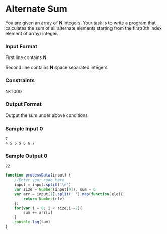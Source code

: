 # Alternate Sum

You are given an array of **N** integers. Your task is to write a program that calculates the sum of all alternate elements starting from the first(0th index element of array) integer.

### Input Format

First line contains **N**

Second line contains **N** space separated integers

### Constraints

N<1000

### Output Format

Output the sum under above conditions

### Sample Input 0

```
7
4 5 5 5 6 6 7
```

### Sample Output 0
```
22
```

```javascript
function processData(input) {
    //Enter your code here
    input = input.split('\n')
    var size = Number(input[0]), sum = 0
    var arr = input[1].split(' ').map(function(ele){
        return Number(ele)
    })
    for(var i = 0; i < size;i+=2){
        sum += arr[i]
    }
    console.log(sum)
}   
```


